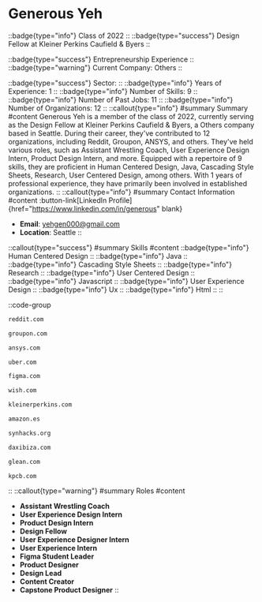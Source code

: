 # Generous Yeh
::badge{type="info"}
Class of 2022
::
::badge{type="success"}
Design Fellow at Kleiner Perkins Caufield & Byers
::

::badge{type="success"}
Entrepreneurship Experience
::
::badge{type="warning"}
Current Company: Others
::

::badge{type="success"}
Sector: 
::
::badge{type="info"}
Years of Experience: 1
::
::badge{type="info"}
Number of Skills: 9
::
::badge{type="info"}
Number of Past Jobs: 11
::
::badge{type="info"}
Number of Organizations: 12
::
::callout{type="info"}
#summary
Summary
#content
Generous Yeh is a member of the class of 2022, currently serving as the Design Fellow at Kleiner Perkins Caufield & Byers, a Others company based in Seattle. During their career, they've contributed to 12 organizations, including Reddit, Groupon, ANSYS, and others. They've held various roles, such as Assistant Wrestling Coach, User Experience Design Intern, Product Design Intern, and more. Equipped with a repertoire of 9 skills, they are proficient in Human Centered Design, Java, Cascading Style Sheets, Research, User Centered Design, among others.  With 1 years of professional experience, they have primarily been involved in established organizations.
::
::callout{type="info"}
#summary
Contact Information
#content
:button-link[LinkedIn Profile]{href="https://www.linkedin.com/in/generous" blank}
- **Email**: yehgen000@gmail.com
- **Location**: Seattle
::

::callout{type="success"}
#summary
Skills
#content
::badge{type="info"}
Human Centered Design
::
::badge{type="info"}
Java
::
::badge{type="info"}
Cascading Style Sheets
::
::badge{type="info"}
Research
::
::badge{type="info"}
User Centered Design
::
::badge{type="info"}
Javascript
::
::badge{type="info"}
User Experience Design
::
::badge{type="info"}
Ux
::
::badge{type="info"}
Html
::
::

::code-group
```bash [Reddit]
reddit.com
```
```bash [Groupon]
groupon.com
```
```bash [ANSYS]
ansys.com
```
```bash [Uber]
uber.com
```
```bash [Figma]
figma.com
```
```bash [Wish]
wish.com
```
```bash [KPCB]
kleinerperkins.com
```
```bash [Amazon.com]
amazon.es
```
```bash [synHacks]
synhacks.org
```
```bash [Dax Ibiza Concierge Services]
daxibiza.com
```
```bash [Glean]
glean.com
```
```bash [Kleiner Perkins Caufield & Byers]
kpcb.com
```
::
::callout{type="warning"}
#summary
Roles
#content
- **Assistant Wrestling Coach**
- **User Experience Design Intern**
- **Product Design Intern**
- **Design Fellow**
- **User Experience Designer Intern**
- **User Experience Intern**
- **Figma Student Leader**
- **Product Designer**
- **Design Lead**
- **Content Creator**
- **Capstone Product Designer**
::

